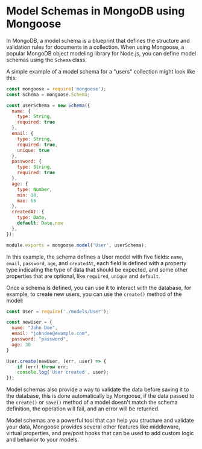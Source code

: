 # Model Schemas in MongoDB using Mongoose #

In MongoDB, a model schema is a blueprint that defines the structure and validation rules for documents in a collection. When using Mongoose, a popular MongoDB object modeling library for Node.js, you can define model schemas using the `Schema` class.

A simple example of a model schema for a "users" collection might look like this:
```javascript
const mongoose = require('mongoose');
const Schema = mongoose.Schema;

const userSchema = new Schema({
  name: { 
    type: String, 
    required: true 
  },
  email: { 
    type: String, 
    required: true, 
    unique: true 
  },
  password: { 
    type: String, 
    required: true 
  },
  age: { 
    type: Number, 
    min: 18, 
    max: 65 
  },
  createdAt: { 
    type: Date, 
    default: Date.now 
  },
});

module.exports = mongoose.model('User', userSchema);
```

In this example, the schema defines a User model with five fields: `name`, `email`, `password`, `age`, and `createdAt`, each field is defined with a property type indicating the type of data that should be expected, and some other properties that are optional, like `required`, `unique` and `default`.

Once a schema is defined, you can use it to interact with the database, for example, to create new users, you can use the `create()` method of the model:
```javascript
const User = require('./models/User');

const newUser = {
  name: "John Doe",
  email: "johndoe@example.com",
  password: "password",
  age: 30
}

User.create(newUser, (err, user) => {
    if (err) throw err;
    console.log('User created', user);
});
```

Model schemas also provide a way to validate the data before saving it to the database, this is done automatically by Mongoose, if the data passed to the `create()` or `save()` method of a model doesn't match the schema definition, the operation will fail, and an error will be returned.

Model schemas are a powerful tool that can help you structure and validate your data, Mongoose provides several other features like middleware, virtual properties, and pre/post hooks that can be used to add custom logic and behavior to your models.